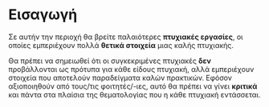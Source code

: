 # Εισαγωγή

Σε αυτήν την περιοχή θα βρείτε παλαιότερες **πτυχιακές εργασίες**, οι οποίες εμπεριέχουν πολλά **θετικά στοιχεία** μιας καλής πτυχιακής.

Θα πρέπει να σημειωθεί ότι οι συγκεκριμένες πτυχιακές **δεν** προβάλλονται ως πρότυπα για κάθε είδους πτυχιακή, αλλά εμπεριέχουν στοιχεία που αποτελούν παραδείγματα καλών πρακτικών. Εφόσον αξιοποιηθούν από τους/τις φοιτητές/-ιες, αυτό θα πρέπει να γίνει **κριτικά** και πάντα στα πλαίσια της θεματολογίας που η κάθε πτυχιακή εντάσσεται.

